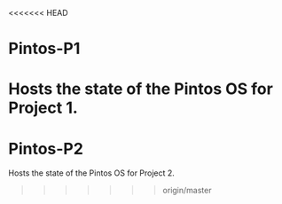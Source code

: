<<<<<<< HEAD
# Pintos-P1
Hosts the state of the Pintos OS for Project 1.
=======
# Pintos-P2
Hosts the state of the Pintos OS for Project 2.
>>>>>>> origin/master
